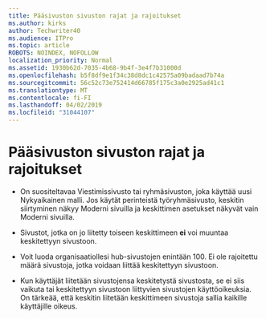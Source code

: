 ```yaml
---
title: Pääsivuston sivuston rajat ja rajoitukset
ms.author: kirks
author: Techwriter40
ms.audience: ITPro
ms.topic: article
ROBOTS: NOINDEX, NOFOLLOW
localization_priority: Normal
ms.assetid: 1930b62d-7035-4b68-9b4f-3e4f7b31000d
ms.openlocfilehash: b5f8df9e1f34c38d8dc1c42575a09badaad7b74a
ms.sourcegitcommit: 56c52c73e752414d66785f175c3a0e2925ad41c1
ms.translationtype: MT
ms.contentlocale: fi-FI
ms.lasthandoff: 04/02/2019
ms.locfileid: "31044107"
---
```

# <a name="hub-site-limits-and-restrictions"></a>Pääsivuston sivuston rajat ja rajoitukset


- On suositeltavaa Viestimissivusto tai ryhmäsivuston, joka käyttää uusi Nykyaikainen malli. Jos käytät perinteistä työryhmäsivusto, keskitin siirtyminen näkyy Moderni sivuilla ja keskittimen asetukset näkyvät vain Moderni sivuilla.


- Sivustot, jotka on jo liitetty toiseen keskittimeen **ei** voi muuntaa keskitettyyn sivustoon.


- Voit luoda organisaatiollesi hub-sivustojen enintään 100. Ei ole rajoitettu määrä sivustoja, jotka voidaan liittää keskitettyyn sivustoon.


- Kun käyttäjät liitetään sivustojensa keskitetystä sivustosta, se ei siis vaikuta tai keskitettyyn sivustoon liittyvien sivustojen käyttöoikeuksia. On tärkeää, että keskitin liitetään keskittimeen sivustoja sallia kaikille käyttäjille oikeus.

